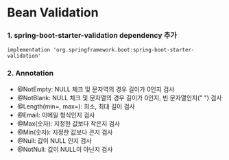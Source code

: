 # Bean Validation

### 1. spring-boot-starter-validation dependency 추가
````
implementation 'org.springframework.boot:spring-boot-starter-validation'
````

### 2. Annotation

- @NotEmpty: NULL 체크 및 문자역의 경우 길이가 0인지 검사
- @NotBlank: NULL 체크 및 문자열의 경우 길이가 0인지, 빈 문자열인지(" ") 검사
- @Length(min=, max=): 최소, 최대 길이 검사
- @Email: 이메일 형식인지 검사
- @Max(숫자): 지정한 값보다 작은지 검사
- @Min(숫자): 지정한 값보다 큰지 검사
- @Null: 값이 NULL 인지 검사
- @NotNull: 값이 NULL이 아닌지 검사